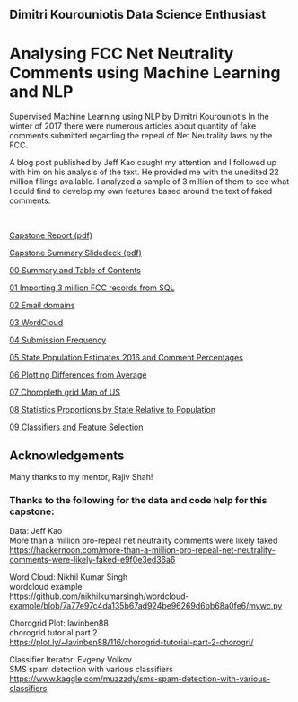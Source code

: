 ## Dimitri Kourouniotis Data Science Enthusiast

# Analysing FCC Net Neutrality Comments using Machine Learning and NLP

Supervised Machine Learning using NLP
by Dimitri Kourouniotis
In the winter of 2017 there were numerous articles about quantity of fake comments submitted regarding the repeal of Net Neutrality laws by the FCC.

A blog post published by Jeff Kao caught my attention and I followed up with him on his analysis of the text. He provided me with the unedited 22 million filings available. I analyzed a sample of 3 million of them to see what I could find to develop my own features based around the text of faked comments.

<br>

<a href="https://github.com/DimitriKourouniotis/Capstone1FCCNN/blob/master/Capstone%201%20Report%20FCC%20Net%20Neutrality%20Submissions.pdf">Capstone Report (pdf)</a>

<a href="https://github.com/DimitriKourouniotis/Capstone1FCCNN/blob/master/Capstone%201%20Slidedeck%20FCC%20NLP%20NN%20Kourouniotis.pdf">Capstone Summary Slidedeck (pdf)</a>

<a href="https://github.com/DimitriKourouniotis/Capstone1FCCNN/blob/master/00%20Summary%20and%20Table%20of%20Contents%20and%20Acknowledgements.ipynb">00 Summary and Table of Contents</a>

<a href="https://github.com/DimitriKourouniotis/Capstone1FCCNN/blob/master/01%20Importing%203m%20FCC%20records%20from%20SQL%20.ipynb">01 Importing 3 million FCC records from SQL</a>

<a href="https://github.com/DimitriKourouniotis/Capstone1FCCNN/blob/master/02%20Capstone%201%20Email%20domains.ipynb">02 Email domains</a>

<a href="https://github.com/DimitriKourouniotis/Capstone1FCCNN/blob/master/03%20WordCloud.ipynb">03 WordCloud</a>

<a href="https://github.com/DimitriKourouniotis/Capstone1FCCNN/blob/master/04%20Capstone%201%20FCC%20Submissions%20Frequency.ipynb">04 Submission Frequency</a>

<a href="https://github.com/DimitriKourouniotis/Capstone1FCCNN/blob/master/05%20Capstone%20State%20Pop%20estimates%202016%20and%20Comments%20percentages.ipynb">05 State Population Estimates 2016 and Comment Percentages</a>

<a href="https://github.com/DimitriKourouniotis/Capstone1FCCNN/blob/master/06%20Capstone%201%20plotting%20differences%20from%20average.ipynb">06 Plotting Differences from Average</a>

<a href="https://github.com/DimitriKourouniotis/Capstone1FCCNN/blob/master/07%20Capstone%201%20Choropleth%20Map%20USA%20.ipynb">07 Choropleth grid Map of US</a>

<a href="https://github.com/DimitriKourouniotis/Capstone1FCCNN/blob/master/08%20Capstone%201%20Stats%20Proportions%20by%20State%20relative%20to%20Population.ipynb">08 Statistics Proportions by State Relative to Population</a>

<a href="https://github.com/DimitriKourouniotis/Capstone1FCCNN/blob/master/09%20Classifiers%20and%20Feature%20Selections.ipynb">09 Classifiers and Feature Selection</a>
<br>

## Acknowledgements
Many thanks to my mentor, Rajiv Shah!

### Thanks to the following for the data and code help for this capstone:<br>
Data: Jeff Kao<br>
More than a million pro-repeal net neutrality comments were likely faked<br>
https://hackernoon.com/more-than-a-million-pro-repeal-net-neutrality-comments-were-likely-faked-e9f0e3ed36a6

Word Cloud: Nikhil Kumar Singh<br>
wordcloud example<br>
https://github.com/nikhilkumarsingh/wordcloud-example/blob/7a77e97c4da135b67ad924be96269d6bb68a0fe6/mywc.py

Chorogrid Plot: lavinben88<br>
chorogrid tutorial part 2<br>
https://plot.ly/~lavinben88/116/chorogrid-tutorial-part-2-chorogri/

Classifier Iterator: Evgeny Volkov<br>
SMS spam detection with various classifiers<br>
https://www.kaggle.com/muzzzdy/sms-spam-detection-with-various-classifiers
